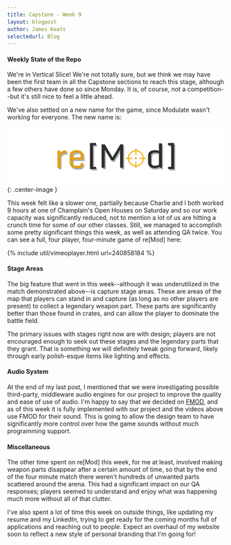 ```yaml
---
title: Capstone - Week 9
layout: blogpost
author: James Keats
selectedurl: Blog
---
```

#### Weekly State of the Repo

We're in Vertical Slice! We're not totally sure, but we think we may have been the first team in all the Capstone sections to reach this stage, although a few others have done so since Monday. It is, of course, not a competition--but it's still nice to feel a little ahead.

We've also settled on a new name for the game, since Modulate wasn't working for everyone. The new name is:

![](/assets/img/blog/capstone/week9-remodlogov2.png){: .center-image }

<!--more-->

This week felt like a slower one, partially because Charlie and I both worked 9 hours at one of Champlain's Open Houses on Saturday and so our work capacity was significantly reduced, not to mention a lot of us are hitting a crunch time for some of our other classes. Still, we managed to accomplish some pretty significant things this week, as well as attending QA twice. You can see a full, four player, four-minute game of re[Mod] here:

<p>
{% include util/vimeoplayer.html url=240858184 %}
</p>

#### Stage Areas

The big feature that went in this week--although it was underutilized in the match demonstrated above--is capture stage areas. These are areas of the map that players can stand in and capture (as long as no other players are present) to collect a legendary weapon part. These parts are significantly better than those found in crates, and can allow the player to dominate the battle field.

The primary issues with stages right now are with design; players are not encouraged enough to seek out these stages and the legendary parts that they grant. That is something we will definitely tweak going forward, likely through early polish-esque items like lighting and effects.

#### Audio System

At the end of my last post, I mentioned that we were investigating possible third-party, middleware audio engines for our project to improve the quality and ease of use of audio. I'm happy to say that we decided on [FMOD](https://www.fmod.com/studio), and as of this week it is fully implemented with our project and the videos above use FMOD for their sound. This is going to allow the design team to have significantly more control over how the game sounds without much programming support.

#### Miscellaneous

The other time spent on re[Mod] this week, for me at least, involved making weapon parts disappear after a certain amount of time, so that by the end of the four minute match there weren't hundreds of unwanted parts scattered around the arena. This had a significant impact on our QA responses; players seemed to understand and enjoy what was happening much more without all of that clutter.

I've also spent a lot of time this week on outside things, like updating my resume and my LinkedIn, trying to get ready for the coming months full of applications and reaching out to people. Expect an overhaul of my website soon to reflect a new style of personal branding that I'm going for!
